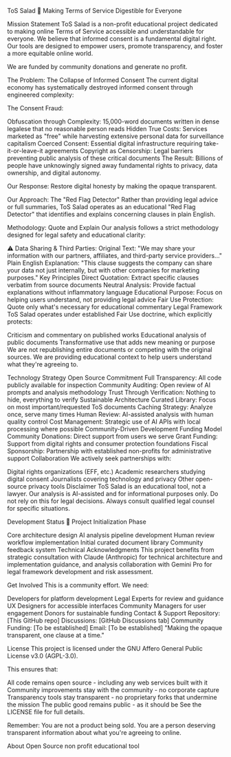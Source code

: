ToS Salad 🥗
Making Terms of Service Digestible for Everyone

Mission Statement
ToS Salad is a non-profit educational project dedicated to making online Terms of Service accessible and understandable for everyone. We believe that informed consent is a fundamental digital right. Our tools are designed to empower users, promote transparency, and foster a more equitable online world.

We are funded by community donations and generate no profit.

The Problem: The Collapse of Informed Consent
The current digital economy has systematically destroyed informed consent through engineered complexity:

The Consent Fraud:

Obfuscation through Complexity: 15,000-word documents written in dense legalese that no reasonable person reads
Hidden True Costs: Services marketed as "free" while harvesting extensive personal data for surveillance capitalism
Coerced Consent: Essential digital infrastructure requiring take-it-or-leave-it agreements
Copyright as Censorship: Legal barriers preventing public analysis of these critical documents
The Result: Billions of people have unknowingly signed away fundamental rights to privacy, data ownership, and digital autonomy.

Our Response: Restore digital honesty by making the opaque transparent.

Our Approach: The "Red Flag Detector"
Rather than providing legal advice or full summaries, ToS Salad operates as an educational "Red Flag Detector" that identifies and explains concerning clauses in plain English.

Methodology: Quote and Explain
Our analysis follows a strict methodology designed for legal safety and educational clarity:

⚠️ Data Sharing & Third Parties:
Original Text: "We may share your information with our partners, affiliates, and third-party service providers..."
Plain English Explanation: "This clause suggests the company can share your data not just internally, but with other companies for marketing purposes."
Key Principles
Direct Quotation: Extract specific clauses verbatim from source documents
Neutral Analysis: Provide factual explanations without inflammatory language
Educational Purpose: Focus on helping users understand, not providing legal advice
Fair Use Protection: Quote only what's necessary for educational commentary
Legal Framework
ToS Salad operates under established Fair Use doctrine, which explicitly protects:

Criticism and commentary on published works
Educational analysis of public documents
Transformative use that adds new meaning or purpose
We are not republishing entire documents or competing with the original sources. We are providing educational context to help users understand what they're agreeing to.

Technology Strategy
Open Source Commitment
Full Transparency: All code publicly available for inspection
Community Auditing: Open review of AI prompts and analysis methodology
Trust Through Verification: Nothing to hide, everything to verify
Sustainable Architecture
Curated Library: Focus on most important/requested ToS documents
Caching Strategy: Analyze once, serve many times
Human Review: AI-assisted analysis with human quality control
Cost Management: Strategic use of AI APIs with local processing where possible
Community-Driven Development
Funding Model
Community Donations: Direct support from users we serve
Grant Funding: Support from digital rights and consumer protection foundations
Fiscal Sponsorship: Partnership with established non-profits for administrative support
Collaboration
We actively seek partnerships with:

Digital rights organizations (EFF, etc.)
Academic researchers studying digital consent
Journalists covering technology and privacy
Other open-source privacy tools
Disclaimer
ToS Salad is an educational tool, not a lawyer. Our analysis is AI-assisted and for informational purposes only. Do not rely on this for legal decisions. Always consult qualified legal counsel for specific situations.

Development Status
🚧 Project Initialization Phase

 Core architecture design
 AI analysis pipeline development
 Human review workflow implementation
 Initial curated document library
 Community feedback system
Technical Acknowledgments
This project benefits from strategic consultation with Claude (Anthropic) for technical architecture and implementation guidance, and analysis collaboration with Gemini Pro for legal framework development and risk assessment.

Get Involved
This is a community effort. We need:

Developers for platform development
Legal Experts for review and guidance
UX Designers for accessible interfaces
Community Managers for user engagement
Donors for sustainable funding
Contact & Support
Repository: [This GitHub repo]
Discussions: [GitHub Discussions tab]
Community Funding: [To be established]
Email: [To be established]
"Making the opaque transparent, one clause at a time."

License
This project is licensed under the GNU Affero General Public License v3.0 (AGPL-3.0).

This ensures that:

All code remains open source - including any web services built with it
Community improvements stay with the community - no corporate capture
Transparency tools stay transparent - no proprietary forks that undermine the mission
The public good remains public - as it should be
See the LICENSE file for full details.

Remember: You are not a product being sold. You are a person deserving transparent information about what you're agreeing to online.

About
Open Source non profit educational tool

